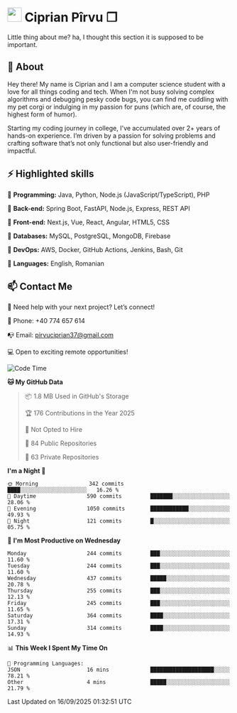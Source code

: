 # <img height="32px" src="https://user-images.githubusercontent.com/74038190/216122041-518ac897-8d92-4c6b-9b3f-ca01dcaf38ee.png"> Ciprian Pîrvu ❐ </h1>

Little thing about me? ha, I thought this section it is supposed to be important.

## 🧐 About

Hey there! My name is Ciprian and I am a computer science student with a love for all things coding and tech. When I'm not busy solving complex algorithms and debugging pesky code bugs, you can find me cuddling with my pet corgi or indulging in my passion for puns (which are, of course, the highest form of humor).

Starting my coding journey in college, I've accumulated over 2+ years of hands-on experience. I’m driven by a passion for solving problems and crafting software that’s not only functional but also user-friendly and impactful.


## ⚡ Highlighted skills

🎯 **Programming:** Java, Python, Node.js (JavaScript/TypeScript), PHP

🎯 **Back-end:** Spring Boot, FastAPI, Node.js, Express, REST API

🎯 **Front-end:** Next.js, Vue, React, Angular, HTML5, CSS

🎯 **Databases:** MySQL, PostgreSQL, MongoDB, Firebase

🎯 **DevOps:** AWS, Docker, GitHub Actions, Jenkins, Bash, Git

🎯 **Languages:** English, Romanian



## 📫 Contact Me

🤝 Need help with your next project? Let’s connect!

📱 Phone: +40 774 657 614

📭 Email: pirvuciprian37@gmail.com


💻 Open to exciting remote opportunities!

<!--START_SECTION:waka-->
![Code Time](http://img.shields.io/badge/Code%20Time-2%2C352%20hrs%2036%20mins-blue)

**🐱 My GitHub Data** 

> 📦 1.8 MB Used in GitHub's Storage 
 > 
> 🏆 176 Contributions in the Year 2025
 > 
> 🚫 Not Opted to Hire
 > 
> 📜 84 Public Repositories 
 > 
> 🔑 63 Private Repositories 
 > 
**I'm a Night 🦉** 

```text
🌞 Morning                342 commits         ████░░░░░░░░░░░░░░░░░░░░░   16.26 % 
🌆 Daytime                590 commits         ███████░░░░░░░░░░░░░░░░░░   28.06 % 
🌃 Evening                1050 commits        ████████████░░░░░░░░░░░░░   49.93 % 
🌙 Night                  121 commits         █░░░░░░░░░░░░░░░░░░░░░░░░   05.75 % 
```
📅 **I'm Most Productive on Wednesday** 

```text
Monday                   244 commits         ███░░░░░░░░░░░░░░░░░░░░░░   11.60 % 
Tuesday                  244 commits         ███░░░░░░░░░░░░░░░░░░░░░░   11.60 % 
Wednesday                437 commits         █████░░░░░░░░░░░░░░░░░░░░   20.78 % 
Thursday                 255 commits         ███░░░░░░░░░░░░░░░░░░░░░░   12.13 % 
Friday                   245 commits         ███░░░░░░░░░░░░░░░░░░░░░░   11.65 % 
Saturday                 364 commits         ████░░░░░░░░░░░░░░░░░░░░░   17.31 % 
Sunday                   314 commits         ████░░░░░░░░░░░░░░░░░░░░░   14.93 % 
```


📊 **This Week I Spent My Time On** 

```text
💬 Programming Languages: 
JSON                     16 mins             ████████████████████░░░░░   78.21 % 
Other                    4 mins              █████░░░░░░░░░░░░░░░░░░░░   21.79 % 
```


 Last Updated on 16/09/2025 01:32:51 UTC
<!--END_SECTION:waka-->
